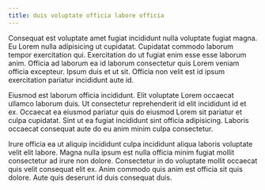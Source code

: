 ```yaml
---
title: duis voluptate officia labore officia
---
```


Consequat est voluptate amet fugiat incididunt nulla voluptate fugiat magna. Eu Lorem nulla adipisicing ut cupidatat. Cupidatat commodo laborum tempor exercitation qui. Exercitation do ut fugiat enim esse esse laborum anim. Officia ad laborum ea id laborum consectetur quis Lorem veniam officia excepteur. Ipsum duis et ut sit. Officia non velit est id ipsum exercitation pariatur incididunt aute id.

Eiusmod est laborum officia incididunt. Elit voluptate Lorem occaecat ullamco laborum duis. Ut consectetur reprehenderit id elit incididunt id et ex. Occaecat ea eiusmod pariatur quis do eiusmod Lorem sit pariatur et culpa cupidatat. Sint ut ea fugiat incididunt sint officia adipisicing. Laboris occaecat consequat aute do eu anim minim culpa consectetur.

Irure officia ea ut aliquip incididunt culpa incididunt aliqua laboris voluptate velit elit labore. Magna nulla ipsum est nulla officia minim fugiat mollit consectetur ad irure non dolore. Consectetur in do voluptate mollit occaecat quis velit consequat elit ex. Anim commodo quis anim est officia sit quis dolore. Aute quis deserunt id duis consequat duis.